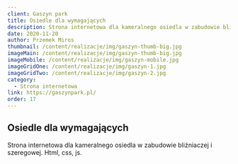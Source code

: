 ```yaml
---
client: Gaszyn park
title: Osiedle dla wymagających
description: Strona internetowa dla kameralnego osiedla w zabudowie bliźniaczej i szeregowej. 
date: 2020-11-20
author: Przemek Miros
thumbnail: /content/realizacje/img/gaszyn-thumb-big.jpg
imageMain: /content/realizacje/img/gaszyn-thumb-big.jpg
imageMobile: /content/realizacje/img/gaszyn-mobile.jpg
imageGridOne: /content/realizacje/img/gaszyn-1.jpg
imageGridTwo: /content/realizacje/img/gaszyn-2.jpg
category: 
  - Strona internetowa
link: https://gaszynpark.pl/
order: 17
---
```


## Osiedle dla wymagających

Strona internetowa dla kameralnego osiedla w zabudowie bliźniaczej i szeregowej. Html, css, js.
